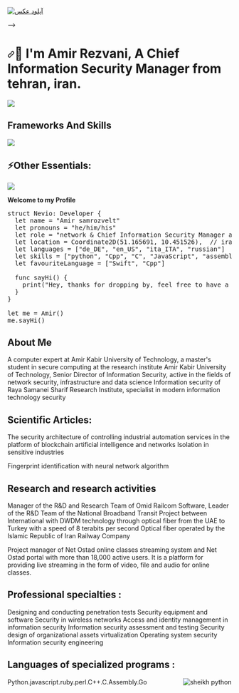 


<a href="https://uupload.ir/" target="_blank"><img src="https://s8.uupload.ir/files/photo_۲۰۲۴-۰۱-۱۰_۲۳-۳۸-۴۳_h6ct.jpg" border="0" alt="آپلود عکس" /></a>




-->
<h1 dir="auto"><a id="user-content--im-nico-filips-a-backend-developer-from-augsburg-germany" class="anchor" aria-hidden="true" tabindex="-1" href="#-im-nico-filips-a-backend-developer-from-augsburg-germany"><svg class="octicon octicon-link" viewBox="0 0 16 16" version="1.1" width="16" height="16" aria-hidden="true"><path d="m7.775 3.275 1.25-1.25a3.5 3.5 0 1 1 4.95 4.95l-2.5 2.5a3.5 3.5 0 0 1-4.95 0 .751.751 0 0 1 .018-1.042.751.751 0 0 1 1.042-.018 1.998 1.998 0 0 0 2.83 0l2.5-2.5a2.002 2.002 0 0 0-2.83-2.83l-1.25 1.25a.751.751 0 0 1-1.042-.018.751.751 0 0 1-.018-1.042Zm-4.69 9.64a1.998 1.998 0 0 0 2.83 0l1.25-1.25a.751.751 0 0 1 1.042.018.751.751 0 0 1 .018 1.042l-1.25 1.25a3.5 3.5 0 1 1-4.95-4.95l2.5-2.5a3.5 3.5 0 0 1 4.95 0 .751.751 0 0 1-.018 1.042.751.751 0 0 1-1.042.018 1.998 1.998 0 0 0-2.83 0l-2.5 2.5a1.998 1.998 0 0 0 0 2.83Z"></path></svg></a>💫 I'm Amir Rezvani, A Chief Information Security Manager from tehran, iran.</h1>


<img src="https://camo.githubusercontent.com/d05aa7cd9d00b79f17bf197eddf08625005413b8ed5208a05f447d9cf19e0632/68747470733a2f2f736b696c6c69636f6e732e6465762f69636f6e733f693d68746d6c2c6373732c6a732c74732c74687265656a732c7068702c6a6176612c70792c676f2c736f6c69646974792c73776966742c6b6f746c696e" data-canonical-src="https://skillicons.dev/icons?i=html,css,js,ts,threejs,php,java,py,go,solidity,swift,kotlin" style="max-width: 100%;">




<h2>Frameworks And Skills </h2>

<img src="https://camo.githubusercontent.com/f4907a4771187f04896c83299eeedb969f37d2a22147b3a2bae715bd77c98fa2/68747470733a2f2f736b696c6c69636f6e732e6465762f69636f6e733f693d626f6f7473747261702c7461696c77696e642c72656163742c72656475782c6e6578746a732c7675652c6e7578746a732c616e67756c61722c6e6f64656a732c657870726573732c646a616e676f2c666c61736b2c6c61726176656c2c666c75747465722c737072696e672c6669676d612c776562666c6f772c776f726470726573732c7079746f7263682c74656e736f72666c6f77" data-canonical-src="https://skillicons.dev/icons?i=bootstrap,tailwind,react,redux,nextjs,vue,nuxtjs,angular,nodejs,express,django,flask,laravel,flutter,spring,figma,webflow,wordpress,pytorch,tensorflow" style="max-width: 100%;">


<h2>⚡️Other Essentials: </h2>

<img src="https://camo.githubusercontent.com/19ad6fab89672803697998aec16527afb060065210f5b7954a7a61e3a0f39c21/68747470733a2f2f736b696c6c69636f6e732e6465762f69636f6e733f693d6769742c6769746c61622c6769746875622c706f7765727368656c6c2c6c696e75782c646f636b65722c6b756265726e657465732c6e67696e782c6865726f6b752c6e65746c6966792c76657263656c2c636c6f7564666c6172652c6177732c6763702c617a7572652c61692c626f7473" data-canonical-src="https://skillicons.dev/icons?i=git,gitlab,github,powershell,linux,docker,kubernetes,nginx,heroku,netlify,vercel,cloudflare,aws,gcp,azure,ai,bots" style="max-width: 100%;">




<strong>Welcome to my Profile</strong>

<pre><span class="pl-k">struct</span> <span class="pl-en">Nevio</span>: <span class="pl-e">Developer {</span>
  <span class="pl-e">let name =</span> "<span class="pl-e">Amir samrozvelt"</span>
  <span class="pl-e">let pronouns =</span> "<span class="pl-e">he/him/his"</span>
  <span class="pl-e">let role =</span> "<span class="pl-e">network &amp;</span> <span class="pl-e">Chief Information Security Manager and Security Consultant"</span>
  <span class="pl-e">let location =</span> <span class="pl-e">Coordinate2D(</span>51.165691, 10.451526),  <span class="pl-c"><span class="pl-c">//</span> iran.tehran</span>
  <span class="pl-e">let languages =</span> ["<span class="pl-e">de_DE"</span>, "<span class="pl-e">en_US"</span>, "<span class="pl-e">ita_ITA"</span>, "<span class="pl-e">russian"</span>]
  <span class="pl-e">let skills =</span> ["<span class="pl-e">python"</span>, "<span class="pl-e">Cpp"</span>, "<span class="pl-e">C"</span>, "<span class="pl-e">JavaScript"</span>, "<span class="pl-e">assembly"</span>, "<span class="pl-e">perl"</span>, "<span class="pl-e">ruby"</span>]
  <span class="pl-e">let favouriteLanguage =</span> ["<span class="pl-e">Swift"</span>, "<span class="pl-e">Cpp"</span>]
  
  <span class="pl-e">func sayHi(</span>) {
    <span class="pl-c1">print</span>(<span class="pl-s"><span class="pl-pds">"</span>Hey, thanks for dropping by, feel free to have a look at my work! 🙂<span class="pl-pds">"</span></span>)
  }
}

<span class="pl-k">let</span> me <span class="pl-k">=</span> <span class="pl-c1">Amir</span>()
me.<span class="pl-c1">sayHi</span>()</pre>

<h2>About Me</h2>
A computer expert at Amir Kabir University of Technology, a master's student in secure computing at the research institute
Amir Kabir University of Technology, Senior Director of Information Security, active in the fields of network security, infrastructure and data science
Information security of Raya Samanei Sharif Research Institute, specialist in modern information technology security


<h2>Scientific Articles:</h2>

The security architecture of controlling industrial automation services in the platform of blockchain artificial intelligence and networks
Isolation in sensitive industries

Fingerprint identification with neural network algorithm



<h2>Research and research activities</h2>

Manager of the R&D and Research Team of Omid Railcom Software, Leader of the R&D Team of the National Broadband Transit Project between
International with DWDM technology through optical fiber from the UAE to Turkey with a speed of 8 terabits per second
Optical fiber operated by the Islamic Republic of Iran Railway Company

Project manager of Net Ostad online classes streaming system and Net Ostad portal with more than 18,000 active users.
It is a platform for providing live streaming in the form of video, file and audio for online classes.


<h2>Professional specialties : </h2>
Designing and conducting penetration tests
Security equipment and software
Security in wireless networks
Access and identity management in information security
Information security assessment and testing
Security design of organizational assets
virtualization
Operating system security
Information security engineering


<h2> Languages ​​of specialized programs :</h2>
 Python.javascript.ruby.perl.C++.C.Assembly.Go




<img align="right" alt="sheikh python" src="https://camo.githubusercontent.com/e1a3be119ba52744b2cf2f077b53893691c701d04215752d4c66f6bac752c295/68747470733a2f2f7777772e67696663656e2e636f6d2f77702d636f6e74656e742f75706c6f6164732f323032332f31312f6861636b65722d6769662d382e676966" data-canonical-src="https://www.gifcen.com/wp-content/uploads/2023/11/hacker-gif-8.gif" style="max-width: 100%; display: inline-block;" data-target="animated-image.originalImage">


